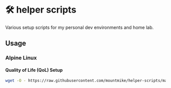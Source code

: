 # 🛠️ helper scripts
Various setup scripts for my personal dev environments and home lab.

## Usage

### Alpine Linux

#### Quality of Life (QoL) Setup

```bash
wget -O - https://raw.githubusercontent.com/mountmike/helper-scripts/main/alpine/qol-setup.sh | sh